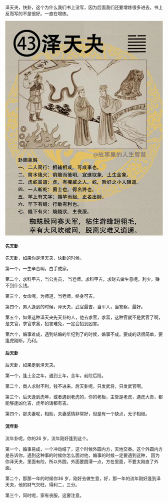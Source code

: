 泽天夬，快卦，这个为什么我们书上没写，因为后面我们还要增炼很多进去，书上反而写的不是很好。一直在增练。

![图片](../img/泽天夬.jpg)

#### 先天卦

先天卦，如果你是泽天夬，快卦的时候。

第一个，一生辛苦啊，白手成家。

第二个，求科甲吉，当公务员， 当老师，求科甲吉，求财去做生意呢，利少，赚不到什么钱。

第三个，女命呢，为师道，当老师，终身可吉。

第四个，男人逢到的时候，泽天夬，武官最吉，当军人，当警察，最好。

第五个，如果这种泽天夬先天卦的人，他去求官，求富，这种官就不是武官了啊，是文官，求官求富，招害难免，一定会招到凶害。

第六个，婚事难成，遇到结婚的年纪到了的时候，婚事不成。要成的话很简单，要逢虎刚断，乃利。

#### 后天卦

后天卦，如果走到泽天夬。

第一个，逢土金之年，遇到土年，金年，前险后阻。

第二个，商人求财不利，钱不进来。后天卦呢，只发武将，只发武官啊。

第三个，后天逢到虎年，或者遇到老虎的，你的老板，主管是老虎，遇虎大贵，都能够逢凶化吉，虎年的话都有吉。

第四个，那夫妻呢，相助，夫妻感情非常好，但是有一个缺点，无子相继。

#### 流年卦

流年卦呢，你的26 岁，流年刚好逢到这个。

第一个，婚事易成，一个冲动结了，这个时候外圆内方，天地交泰。这个外圆内方是告诉你，遇到这种事的时候你怎么面对他，婚事的时候一定要遇到这种， 因为你泽天夬，里面有险，所以外圆，外面要圆滑一点，方在里面，不要太刚直了外面。

第二个，那那一年的时候你36 岁，刚好去做生意，好，那一年的流年刚好逢到泽天夬，他的财气欠旺，得利二，三分。 

第三个，同时呢，家有丧服，这要注意。